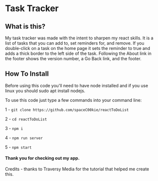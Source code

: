 # Task Tracker

## What is this?

My task tracker was made with the intent to sharpen my react skills. It is a list of tasks that you can add to, set reminders for, and remove. If you double-click on a task on the home page it sets the reminder to true and adds a thick border to the left side of the task. Following the About link in the footer shows the version number, a Go Back link, and the footer.

<gif of app in use>

## How To Install

Before using this code you'll need to have node installed and if you use linux you should sudo apt install nodejs.

To use this code just type a few commands into your command line:

  1 - `git clone https://github.com/spaceC00kie/reactToDoList`

  2 - `cd reactToDoList`

  3 - `npm i`

  4 - `npm run server`

  5 - `npm start`




#### Thank you for checking out my app.



Credits - thanks to Traversy Media for the tutorial that helped me create this.
